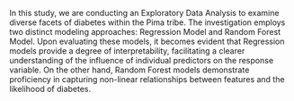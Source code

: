 
In this study, we are conducting an Exploratory Data Analysis to examine diverse facets of diabetes within the Pima tribe. The investigation employs two distinct modeling approaches: Regression Model and Random Forest Model. Upon evaluating these models, it becomes evident that Regression models provide a degree of interpretability, facilitating a clearer understanding of the influence of individual predictors on the response variable. On the other hand, Random Forest models demonstrate proficiency in capturing non-linear relationships between features and the likelihood of diabetes.
